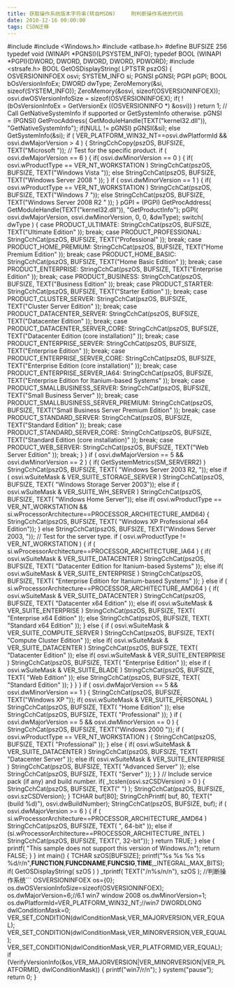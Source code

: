 ```yaml
---
title: 获取操作系统版本字符串(转自MSDN)     附判断操作系统的代码
date: 2010-12-16 00:00:00
tags: CSDN迁移
---
```

   #include <cstdio> #include <Windows.h> #include <atlbase.h> #define BUFSIZE 256 typedef void (WINAPI *PGNSI)(LPSYSTEM_INFO); typedef BOOL (WINAPI *PGPI)(DWORD, DWORD, DWORD, DWORD, PDWORD); #include <strsafe.h> BOOL GetOSDisplayString( LPTSTR pszOS) { OSVERSIONINFOEX osvi; SYSTEM_INFO si; PGNSI pGNSI; PGPI pGPI; BOOL bOsVersionInfoEx; DWORD dwType; ZeroMemory(&si, sizeof(SYSTEM_INFO)); ZeroMemory(&osvi, sizeof(OSVERSIONINFOEX)); osvi.dwOSVersionInfoSize = sizeof(OSVERSIONINFOEX); if( !(bOsVersionInfoEx = GetVersionEx ((OSVERSIONINFO *) &osvi)) ) return 1; // Call GetNativeSystemInfo if supported or GetSystemInfo otherwise. pGNSI = (PGNSI) GetProcAddress( GetModuleHandle(TEXT("kernel32.dll")), "GetNativeSystemInfo"); if(NULL != pGNSI) pGNSI(&si); else GetSystemInfo(&si); if ( VER_PLATFORM_WIN32_NT==osvi.dwPlatformId && osvi.dwMajorVersion > 4 ) { StringCchCopy(pszOS, BUFSIZE, TEXT("Microsoft ")); // Test for the specific product. if ( osvi.dwMajorVersion == 6 ) { if( osvi.dwMinorVersion == 0 ) { if( osvi.wProductType == VER_NT_WORKSTATION ) StringCchCat(pszOS, BUFSIZE, TEXT("Windows Vista ")); else StringCchCat(pszOS, BUFSIZE, TEXT("Windows Server 2008 " )); } if ( osvi.dwMinorVersion == 1 ) { if( osvi.wProductType == VER_NT_WORKSTATION ) StringCchCat(pszOS, BUFSIZE, TEXT("Windows 7 ")); else StringCchCat(pszOS, BUFSIZE, TEXT("Windows Server 2008 R2 " )); } pGPI = (PGPI) GetProcAddress( GetModuleHandle(TEXT("kernel32.dll")), "GetProductInfo"); pGPI( osvi.dwMajorVersion, osvi.dwMinorVersion, 0, 0, &dwType); switch( dwType ) { case PRODUCT_ULTIMATE: StringCchCat(pszOS, BUFSIZE, TEXT("Ultimate Edition" )); break; case PRODUCT_PROFESSIONAL: StringCchCat(pszOS, BUFSIZE, TEXT("Professional" )); break; case PRODUCT_HOME_PREMIUM: StringCchCat(pszOS, BUFSIZE, TEXT("Home Premium Edition" )); break; case PRODUCT_HOME_BASIC: StringCchCat(pszOS, BUFSIZE, TEXT("Home Basic Edition" )); break; case PRODUCT_ENTERPRISE: StringCchCat(pszOS, BUFSIZE, TEXT("Enterprise Edition" )); break; case PRODUCT_BUSINESS: StringCchCat(pszOS, BUFSIZE, TEXT("Business Edition" )); break; case PRODUCT_STARTER: StringCchCat(pszOS, BUFSIZE, TEXT("Starter Edition" )); break; case PRODUCT_CLUSTER_SERVER: StringCchCat(pszOS, BUFSIZE, TEXT("Cluster Server Edition" )); break; case PRODUCT_DATACENTER_SERVER: StringCchCat(pszOS, BUFSIZE, TEXT("Datacenter Edition" )); break; case PRODUCT_DATACENTER_SERVER_CORE: StringCchCat(pszOS, BUFSIZE, TEXT("Datacenter Edition (core installation)" )); break; case PRODUCT_ENTERPRISE_SERVER: StringCchCat(pszOS, BUFSIZE, TEXT("Enterprise Edition" )); break; case PRODUCT_ENTERPRISE_SERVER_CORE: StringCchCat(pszOS, BUFSIZE, TEXT("Enterprise Edition (core installation)" )); break; case PRODUCT_ENTERPRISE_SERVER_IA64: StringCchCat(pszOS, BUFSIZE, TEXT("Enterprise Edition for Itanium-based Systems" )); break; case PRODUCT_SMALLBUSINESS_SERVER: StringCchCat(pszOS, BUFSIZE, TEXT("Small Business Server" )); break; case PRODUCT_SMALLBUSINESS_SERVER_PREMIUM: StringCchCat(pszOS, BUFSIZE, TEXT("Small Business Server Premium Edition" )); break; case PRODUCT_STANDARD_SERVER: StringCchCat(pszOS, BUFSIZE, TEXT("Standard Edition" )); break; case PRODUCT_STANDARD_SERVER_CORE: StringCchCat(pszOS, BUFSIZE, TEXT("Standard Edition (core installation)" )); break; case PRODUCT_WEB_SERVER: StringCchCat(pszOS, BUFSIZE, TEXT("Web Server Edition" )); break; } } if ( osvi.dwMajorVersion == 5 && osvi.dwMinorVersion == 2 ) { if( GetSystemMetrics(SM_SERVERR2) ) StringCchCat(pszOS, BUFSIZE, TEXT( "Windows Server 2003 R2, ")); else if ( osvi.wSuiteMask & VER_SUITE_STORAGE_SERVER ) StringCchCat(pszOS, BUFSIZE, TEXT( "Windows Storage Server 2003")); else if ( osvi.wSuiteMask & VER_SUITE_WH_SERVER ) StringCchCat(pszOS, BUFSIZE, TEXT( "Windows Home Server")); else if( osvi.wProductType == VER_NT_WORKSTATION && si.wProcessorArchitecture==PROCESSOR_ARCHITECTURE_AMD64) { StringCchCat(pszOS, BUFSIZE, TEXT( "Windows XP Professional x64 Edition")); } else StringCchCat(pszOS, BUFSIZE, TEXT("Windows Server 2003, ")); // Test for the server type. if ( osvi.wProductType != VER_NT_WORKSTATION ) { if ( si.wProcessorArchitecture==PROCESSOR_ARCHITECTURE_IA64 ) { if( osvi.wSuiteMask & VER_SUITE_DATACENTER ) StringCchCat(pszOS, BUFSIZE, TEXT( "Datacenter Edition for Itanium-based Systems" )); else if( osvi.wSuiteMask & VER_SUITE_ENTERPRISE ) StringCchCat(pszOS, BUFSIZE, TEXT( "Enterprise Edition for Itanium-based Systems" )); } else if ( si.wProcessorArchitecture==PROCESSOR_ARCHITECTURE_AMD64 ) { if( osvi.wSuiteMask & VER_SUITE_DATACENTER ) StringCchCat(pszOS, BUFSIZE, TEXT( "Datacenter x64 Edition" )); else if( osvi.wSuiteMask & VER_SUITE_ENTERPRISE ) StringCchCat(pszOS, BUFSIZE, TEXT( "Enterprise x64 Edition" )); else StringCchCat(pszOS, BUFSIZE, TEXT( "Standard x64 Edition" )); } else { if ( osvi.wSuiteMask & VER_SUITE_COMPUTE_SERVER ) StringCchCat(pszOS, BUFSIZE, TEXT( "Compute Cluster Edition" )); else if( osvi.wSuiteMask & VER_SUITE_DATACENTER ) StringCchCat(pszOS, BUFSIZE, TEXT( "Datacenter Edition" )); else if( osvi.wSuiteMask & VER_SUITE_ENTERPRISE ) StringCchCat(pszOS, BUFSIZE, TEXT( "Enterprise Edition" )); else if ( osvi.wSuiteMask & VER_SUITE_BLADE ) StringCchCat(pszOS, BUFSIZE, TEXT( "Web Edition" )); else StringCchCat(pszOS, BUFSIZE, TEXT( "Standard Edition" )); } } } if ( osvi.dwMajorVersion == 5 && osvi.dwMinorVersion == 1 ) { StringCchCat(pszOS, BUFSIZE, TEXT("Windows XP ")); if( osvi.wSuiteMask & VER_SUITE_PERSONAL ) StringCchCat(pszOS, BUFSIZE, TEXT( "Home Edition" )); else StringCchCat(pszOS, BUFSIZE, TEXT( "Professional" )); } if ( osvi.dwMajorVersion == 5 && osvi.dwMinorVersion == 0 ) { StringCchCat(pszOS, BUFSIZE, TEXT("Windows 2000 ")); if ( osvi.wProductType == VER_NT_WORKSTATION ) { StringCchCat(pszOS, BUFSIZE, TEXT( "Professional" )); } else { if( osvi.wSuiteMask & VER_SUITE_DATACENTER ) StringCchCat(pszOS, BUFSIZE, TEXT( "Datacenter Server" )); else if( osvi.wSuiteMask & VER_SUITE_ENTERPRISE ) StringCchCat(pszOS, BUFSIZE, TEXT( "Advanced Server" )); else StringCchCat(pszOS, BUFSIZE, TEXT( "Server" )); } } // Include service pack (if any) and build number. if( _tcslen(osvi.szCSDVersion) > 0 ) { StringCchCat(pszOS, BUFSIZE, TEXT(" ") ); StringCchCat(pszOS, BUFSIZE, osvi.szCSDVersion); } TCHAR buf[80]; StringCchPrintf( buf, 80, TEXT(" (build %d)"), osvi.dwBuildNumber); StringCchCat(pszOS, BUFSIZE, buf); if ( osvi.dwMajorVersion >= 6 ) { if ( si.wProcessorArchitecture==PROCESSOR_ARCHITECTURE_AMD64 ) StringCchCat(pszOS, BUFSIZE, TEXT( ", 64-bit" )); else if (si.wProcessorArchitecture==PROCESSOR_ARCHITECTURE_INTEL ) StringCchCat(pszOS, BUFSIZE, TEXT(", 32-bit")); } return TRUE; } else { printf( "This sample does not support this version of Windows./n"); return FALSE; } } int main() { TCHAR szOS[BUFSIZE]; printf("%s %s %s %s %d/r/n",__FUNCTION__,__FUNCDNAME__,__FUNCSIG__,__TIME__,_INTEGRAL_MAX_BITS); if( GetOSDisplayString( szOS ) ) _tprintf( TEXT("/n%s/n/n"), szOS ); //判断操作系统``` OSVERSIONINFOEX os={0}; os.dwOSVersionInfoSize=sizeof(OSVERSIONINFOEX); os.dwMajorVersion=6;//6.1 win7 window 2008 os.dwMinorVersion=1; os.dwPlatformId=VER_PLATFORM_WIN32_NT;//win7 DWORDLONG dwlConditionMask=0; VER_SET_CONDITION(dwlConditionMask,VER_MAJORVERSION,VER_EQUAL); VER_SET_CONDITION(dwlConditionMask,VER_MINORVERSION,VER_EQUAL); VER_SET_CONDITION(dwlConditionMask,VER_PLATFORMID,VER_EQUAL); if (VerifyVersionInfo(&os,VER_MAJORVERSION|VER_MINORVERSION|VER_PLATFORMID, dwlConditionMask)) { printf("win7/r/n"); } system("pause"); return 0; } 

   
 